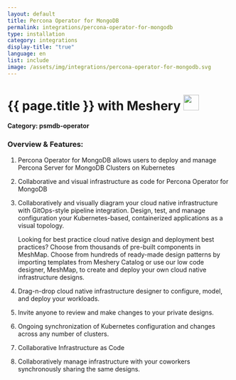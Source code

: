 ```yaml
---
layout: default
title: Percona Operator for MongoDB
permalink: integrations/percona-operator-for-mongodb
type: installation
category: integrations
display-title: "true"
language: en
list: include
image: /assets/img/integrations/percona-operator-for-mongodb.svg
---
```


<h1>{{ page.title }} with Meshery <img src="{{ page.image }}" style="width: 35px; height: 35px;" /></h1>


#### Category: psmdb-operator

### Overview & Features:
1. Percona Operator for MongoDB allows users to deploy and manage Percona Server for MongoDB Clusters on Kubernetes

2. Collaborative and visual infrastructure as code for Percona Operator for MongoDB

4. 
    Collaboratively and visually diagram your cloud native infrastructure with GitOps-style pipeline integration. Design, test, and manage configuration your Kubernetes-based, containerized applications as a visual topology.



    Looking for best practice cloud native design and deployment best practices? Choose from thousands of pre-built components in MeshMap. Choose from hundreds of ready-made design patterns by importing templates from Meshery Catalog or use our low code designer, MeshMap, to create and deploy your own cloud native infrastructure designs.



5. Drag-n-drop cloud native infrastructure designer to configure, model, and deploy your workloads.

6. Invite anyone to review and make changes to your private designs.

7. Ongoing synchronization of Kubernetes configuration and changes across any number of clusters.

8. Collaborative Infrastructure as Code

9. Collaboratively manage infrastructure with your coworkers synchronously sharing the same designs.

